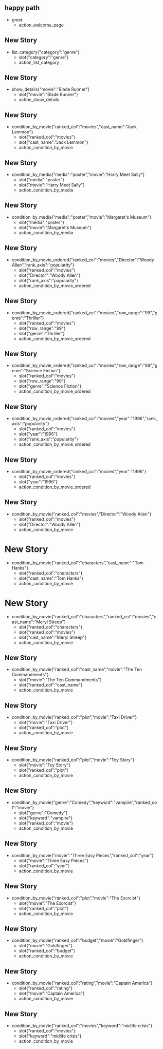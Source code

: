 ## happy path
* greet
  - action_welcome_page


## New Story
* list_category{"category":"genre"}
    - slot{"category":"genre"}
    - action_list_category

## New Story
* show_details{"movie":"Blade Runner"}
	- slot{"movie":"Blade Runner"}
	- action_show_details

## New Story
* condition_by_movie{"ranked_col":"movies","cast_name":"Jack Lemmon"}
    - slot{"ranked_col":"movies"}
    - slot{"cast_name":"Jack Lemmon"}
    - action_condition_by_movie


## New Story
* condition_by_media{"media":"poster","movie":"Harry Meet Sally"}
    - slot{"media":"poster"}
    - slot{"movie":"Harry Meet Sally"}
    - action_condition_by_media

## New Story
* condition_by_media{"media":"poster","movie":"Margaret's Museum"}
    - slot{"media":"poster"}
    - slot{"movie":"Margaret's Museum"}
    - action_condition_by_media



## New Story
* condition_by_movie_ordered{"ranked_col":"movies","Director":"Woody Allen","rank_axis":"popularity"}
    - slot{"ranked_col":"movies"}
    - slot{"Director":"Woody Allen"}
	- slot{"rank_axis":"popularity"}
    - action_condition_by_movie_ordered

## New Story
* condition_by_movie_ordered{"ranked_col":"movies","row_range":"99","genre":"Thriller"}
    - slot{"ranked_col":"movies"}
    - slot{"row_range":"99"}
	- slot{"genre":"Thriller"}
    - action_condition_by_movie_ordered

## New Story
* condition_by_movie_ordered{"ranked_col":"movies","row_range":"99","genre":"Science Fiction"}
    - slot{"ranked_col":"movies"}
    - slot{"row_range":"99"}
	- slot{"genre":"Science Fiction"}
    - action_condition_by_movie_ordered

## New Story
* condition_by_movie_ordered{"ranked_col":"movies","year":"1996","rank_axis":"popularity"}
    - slot{"ranked_col":"movies"}
    - slot{"year":"1996"}
	- slot{"rank_axis":"popularity"}
    - action_condition_by_movie_ordered

## New Story
* condition_by_movie_ordered{"ranked_col":"movies","year":"1996"}
    - slot{"ranked_col":"movies"}
    - slot{"year":"1996"}
    - action_condition_by_movie_ordered
	



## New Story
* condition_by_movie{"ranked_col":"movies","Director":"Woody Allen"}
    - slot{"ranked_col":"movies"}
    - slot{"Director":"Woody Allen"}
    - action_condition_by_movie

# New Story
* condition_by_movie{"ranked_col":"characters","cast_name":"Tom Hanks"}
    - slot{"ranked_col":"characters"}
    - slot{"cast_name":"Tom Hanks"}
    - action_condition_by_movie

# New Story
* condition_by_movie{"ranked_col":"characters","ranked_col":"movies","cast_name":"Meryl Streep"}
    - slot{"ranked_col":"characters"}
	- slot{"ranked_col":"movies"}
    - slot{"cast_name":"Meryl Streep"}
    - action_condition_by_movie

## New Story
* condition_by_movie{"ranked_col":"cast_name","movie":"The Ten Commandments"}
    - slot{"movie":"The Ten Commandments"}
    - slot{"ranked_col":"cast_name"}
    - action_condition_by_movie
	
## New Story
* condition_by_movie{"ranked_col":"plot","movie":"Taxi Driver"}
    - slot{"movie":"Taxi Driver"}
    - slot{"ranked_col":"plot"}
    - action_condition_by_movie

## New Story
* condition_by_movie{"ranked_col":"plot","movie":"Toy Story"}
    - slot{"movie":"Toy Story"}
    - slot{"ranked_col":"plot"}
    - action_condition_by_movie

## New Story
* condition_by_movie{"genre":"Comedy","keyword":"vampire","ranked_col":"movie"}
    - slot{"genre":"Comedy"}
    - slot{"keyword":"vampire"}
	- slot{"ranked_col":"movie"}
    - action_condition_by_movie

## New Story
* condition_by_movie{"movie":"Three Easy Pieces","ranked_col":"year"}
    - slot{"movie":"Three Easy Pieces"}
    - slot{"ranked_col":"year"}
    - action_condition_by_movie

## New Story
* condition_by_movie{"ranked_col":"plot","movie":"The Exorcist"}
    - slot{"movie":"The Exorcist"}
    - slot{"ranked_col":"plot"}
    - action_condition_by_movie
	
## New Story
* condition_by_movie{"ranked_col":"budget","movie":"Goldfinger"}
    - slot{"movie":"Goldfinger"}
    - slot{"ranked_col":"budget"}
    - action_condition_by_movie

## New Story
* condition_by_movie{"ranked_col":"rating","movie":"Captain America"}
    - slot{"ranked_col":"rating"}
    - slot{"movie":"Captain America"}
    - action_condition_by_movie	

## New Story
* condition_by_movie{"ranked_col":"movies","keyword":"midlife crisis"}
    - slot{"ranked_col":"movies"}
    - slot{"keyword":"midlife crisis"}
    - action_condition_by_movie
	
	


